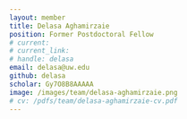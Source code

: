 ```yaml
---
layout: member
title: Delasa Aghamirzaie
position: Former Postdoctoral Fellow
# current: 
# current_link:
# handle: delasa
email: delasa@uw.edu
github: delasa
scholar: Gy7O8B8AAAAA
image: /images/team/delasa-aghamirzaie.png
# cv: /pdfs/team/delasa-aghamirzaie-cv.pdf
---
```

